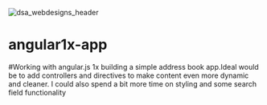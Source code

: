 ![dsa_webdesigns_header](https://user-images.githubusercontent.com/24277002/46819655-4d23bc00-cd52-11e8-865d-cb589c6f6bfa.jpg)


# angular1x-app

#Working with angular.js 1x building a simple address book app.Ideal would be to add controllers and directives to make content even more dynamic and cleaner. I could also spend a bit more time on styling and some search field functionality 
